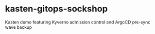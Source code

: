 # kasten-gitops-sockshop
Kasten demo featuring Kyverno admission control and ArgoCD pre-sync wave backup
